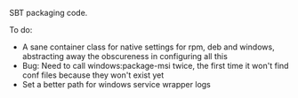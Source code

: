 SBT packaging code.

To do:

- A sane container class for native settings for rpm, deb and windows, abstracting away the obscureness in configuring all this
- Bug: Need to call windows:package-msi twice, the first time it won't find conf files because they won't exist yet
- Set a better path for windows service wrapper logs

